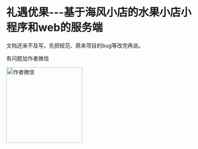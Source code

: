 # 礼遇优果---基于海风小店的水果小店小程序和web的服务端

文档还来不及写，先把规范、原来项目的bug等改完再说。

有问题加作者微信

<img src="http://ssdfkeavi.hn-bkt.clouddn.com/c5e17451ece7de37c65a770b1fd3aa2.jpg" alt="作者微信" width="200px" />
